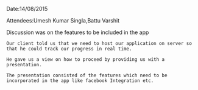 Date:14/08/2015

Attendees:Umesh Kumar Singla,Battu Varshit

Discussion was on the features to be included in the app

    Our client told us that we need to host our application on server so that he could track our progress in real time.
    
    He gave us a view on how to proceed by providing us with a presentation.
    
    The presentation consisted of the features which need to be incorporated in the app like facebook Integration etc.